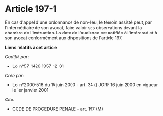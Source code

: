 # Article 197-1

En cas d'appel d'une ordonnance de non-lieu, le témoin assisté peut, par l'intermédiaire de son avocat, faire valoir ses
observations devant la chambre de l'instruction. La date de l'audience est notifiée à l'intéressé et à son avocat
conformément aux dispositions de l'article 197.

**Liens relatifs à cet article**

_Codifié par_:

  - Loi n°57-1426 1957-12-31

_Créé par_:

  - Loi n°2000-516 du 15 juin 2000 - art. 34 () JORF 16 juin 2000 en vigueur le 1er janvier 2001

_Cite_:

  - CODE DE PROCEDURE PENALE - art. 197 (M)
